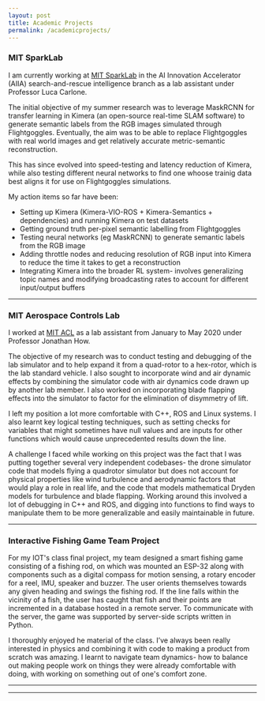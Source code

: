 ```yaml
---
layout: post
title: Academic Projects
permalink: /academicprojects/
---
```


### MIT SparkLab

I am currently working at [MIT SparkLab](http://web.mit.edu/sparklab/) in the AI Innovation Accelerator (AIIA) search-and-rescue intelligence branch as a lab assistant under Professor Luca Carlone.

The initial objective of my summer research was to leverage MaskRCNN for transfer learning in Kimera (an open-source real-time SLAM software) to generate semantic labels from the RGB images simulated through Flightgoggles. Eventually, the aim was to be able to replace Flightgoggles with real world images and get relatively accurate metric-semantic reconstruction.

This has since evolved into speed-testing and latency reduction of Kimera, while also testing different neural networks to find one whoose trainig data best aligns it for use on Flightgoggles simulations.

My action items so far have been:
* Setting up Kimera (Kimera-VIO-ROS + Kimera-Semantics + dependencies) and running Kimera on test datasets
* Getting ground truth per-pixel semantic labelling from Flightgoggles 
* Testing neural networks (eg MaskRCNN) to generate semantic labels from the RGB image
* Adding throttle nodes and reducing resolution of RGB input into Kimera to reduce the time it takes to get a reconstruction
* Integrating Kimera into the broader RL system- involves generalizing topic names and modifying broadcasting rates to account for different input/output buffers


*******

### MIT Aerospace Controls Lab

I worked at [MIT ACL](http://acl.mit.edu) as a lab assistant from January to May 2020 under Professor Jonathan How.

The objective of my research was to conduct testing and debugging of the lab simulator and to help expand it from a quad-rotor to a hex-rotor, which is the lab standard vehicle. I also sought to incorporate wind and air dynamic effects by combining the simulator code with air dynamics code drawn up by another lab member. I also worked on incorporating blade flapping effects into the simulator to factor for the elimination of disymmetry of lift. 

I left my position a lot more comfortable with C++, ROS and Linux systems. I also learnt key logical testing techniques, such as setting checks for variables that might sometimes have null values and are inputs for other functions which would cause unprecedented results down the line.  

A challenge I faced while working on this project was the fact that I was putting together several very independent codebases- the drone simulator code that models flying a quadrotor simulator but does not account for physical properties like wind turbulence and aerodynamic factors that would play a role in real life, and the code that models mathematical Dryden models for turbulence and blade flapping. Working around this involved a lot of debugging in C++ and ROS, and digging into functions to find ways to manipulate them to be more generalizable and easily maintainable in future.

*******

### Interactive Fishing Game Team Project

For my IOT's class final project, my team designed a smart fishing game consisting of a fishing rod, on which was mounted an ESP-32 along with components such as a digital compass for motion sensing, a rotary encoder for a reel, IMU, speaker and buzzer. The user orients themselves towards any given heading and swings the fishing rod. If the line falls within the vicinity of a fish, the user has caught that fish and their points are incremented in a database hosted in a remote server. To communicate with the server, the game was supported by server-side scripts written in Python.

I thoroughly enjoyed he material of the class. I’ve always been really interested in physics and combining it with code to making a product from scratch was amazing. I learnt to navigate team dynamics- how to balance out making people work on things they were already comfortable with doing, with working on something out of one's comfort zone.

******
-------